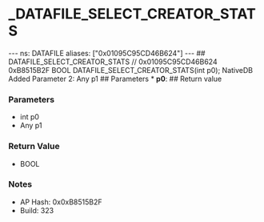 # _DATAFILE_SELECT_CREATOR_STATS

--- ns: DATAFILE aliases: ["0x01095C95CD46B624"] --- ## DATAFILE_SELECT_CREATOR_STATS  // 0x01095C95CD46B624 0xB8515B2F BOOL DATAFILE_SELECT_CREATOR_STATS(int p0);  NativeDB Added Parameter 2: Any p1  ## Parameters * **p0**:  ## Return value

### Parameters
* int p0
* Any p1

### Return Value
* BOOL

### Notes
* AP Hash: 0x0xB8515B2F
* Build: 323

